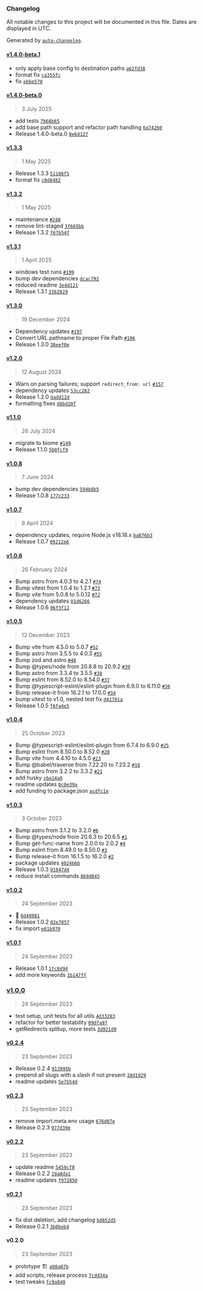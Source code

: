 ### Changelog

All notable changes to this project will be documented in this file. Dates are displayed in UTC.

Generated by [`auto-changelog`](https://github.com/CookPete/auto-changelog).

#### [v1.4.0-beta.1](https://github.com/kremalicious/astro-redirect-from/compare/v1.4.0-beta.0...v1.4.0-beta.1)

- only apply base config to destination paths [`a62fd38`](https://github.com/kremalicious/astro-redirect-from/commit/a62fd38b087ed6044cd497cdaacff22f625a6744)
- format fix [`ca355fc`](https://github.com/kremalicious/astro-redirect-from/commit/ca355fc2abadf3a109163d1d8fcf2039d54cb12d)
- fix [`ebbe570`](https://github.com/kremalicious/astro-redirect-from/commit/ebbe570023b09777c0bb88750c1da6409b866a02)

#### [v1.4.0-beta.0](https://github.com/kremalicious/astro-redirect-from/compare/v1.3.3...v1.4.0-beta.0)

> 3 July 2025

- add tests [`7b68b65`](https://github.com/kremalicious/astro-redirect-from/commit/7b68b65ffb12b433f307d0aabb3f1be53c20cac3)
- add base path support and refactor path handling [`6a74260`](https://github.com/kremalicious/astro-redirect-from/commit/6a74260085fcbb46fdf950ed46b06361a6cfd049)
- Release 1.4.0-beta.0 [`0e6d127`](https://github.com/kremalicious/astro-redirect-from/commit/0e6d127c77af70a9bdea659be259351d9e7f56dc)

#### [v1.3.3](https://github.com/kremalicious/astro-redirect-from/compare/v1.3.2...v1.3.3)

> 1 May 2025

- Release 1.3.3 [`51188f5`](https://github.com/kremalicious/astro-redirect-from/commit/51188f58ceea312975a35f84d0461f1eecec5614)
- format fix [`c0d8482`](https://github.com/kremalicious/astro-redirect-from/commit/c0d84823b4a98b81e621e9c5559d8930fe1b9b5f)

#### [v1.3.2](https://github.com/kremalicious/astro-redirect-from/compare/v1.3.1...v1.3.2)

> 1 May 2025

- maintenance [`#248`](https://github.com/kremalicious/astro-redirect-from/pull/248)
- remove lint-staged [`3f665bb`](https://github.com/kremalicious/astro-redirect-from/commit/3f665bb651c62db826e2303df48e8704f67b7891)
- Release 1.3.2 [`f67b54f`](https://github.com/kremalicious/astro-redirect-from/commit/f67b54fc512594c7889eb861a6d2b11ff169c394)

#### [v1.3.1](https://github.com/kremalicious/astro-redirect-from/compare/v1.3.0...v1.3.1)

> 1 April 2025

- windows test runs [`#199`](https://github.com/kremalicious/astro-redirect-from/pull/199)
- bump dev dependencies [`dcac792`](https://github.com/kremalicious/astro-redirect-from/commit/dcac7920ebfcba0330d2e2a157434fb7eb79c775)
- reduced readme [`3e4d121`](https://github.com/kremalicious/astro-redirect-from/commit/3e4d12195f85410b0717b8dca2176614bc5e9e92)
- Release 1.3.1 [`3362829`](https://github.com/kremalicious/astro-redirect-from/commit/3362829b5af502cdce9ab808300e8548e249ddc6)

#### [v1.3.0](https://github.com/kremalicious/astro-redirect-from/compare/v1.2.0...v1.3.0)

> 19 December 2024

- Dependency updates [`#197`](https://github.com/kremalicious/astro-redirect-from/pull/197)
- Convert URL.pathname to proper File Path [`#196`](https://github.com/kremalicious/astro-redirect-from/pull/196)
- Release 1.3.0 [`38eef0e`](https://github.com/kremalicious/astro-redirect-from/commit/38eef0e03ec7a672cea2b494e09f1835710cd389)

#### [v1.2.0](https://github.com/kremalicious/astro-redirect-from/compare/v1.1.0...v1.2.0)

> 12 August 2024

- Warn on parsing failures; support `redirect_from: url` [`#157`](https://github.com/kremalicious/astro-redirect-from/pull/157)
- dependency updates [`53cc262`](https://github.com/kremalicious/astro-redirect-from/commit/53cc262921a13e7940fc72f727c86181eb2908a8)
- Release 1.2.0 [`dadd12d`](https://github.com/kremalicious/astro-redirect-from/commit/dadd12d7e17ab45a91db8f84b3657723f167e80b)
- formatting fixes [`d8bd20f`](https://github.com/kremalicious/astro-redirect-from/commit/d8bd20f370473a27e47e1032d6b46603e70112c0)

#### [v1.1.0](https://github.com/kremalicious/astro-redirect-from/compare/v1.0.8...v1.1.0)

> 26 July 2024

- migrate to biome [`#149`](https://github.com/kremalicious/astro-redirect-from/pull/149)
- Release 1.1.0 [`5b0fcf9`](https://github.com/kremalicious/astro-redirect-from/commit/5b0fcf950cfbd076da5ce34de8785dc5faa7028e)

#### [v1.0.8](https://github.com/kremalicious/astro-redirect-from/compare/v1.0.7...v1.0.8)

> 7 June 2024

- bump dev dependencies [`594b8b5`](https://github.com/kremalicious/astro-redirect-from/commit/594b8b5dca5bc1d753d30b779bee79a5ff6e1cf3)
- Release 1.0.8 [`177c233`](https://github.com/kremalicious/astro-redirect-from/commit/177c2335d13cd552d12f7d6ddc7f29b805b143dd)

#### [v1.0.7](https://github.com/kremalicious/astro-redirect-from/compare/v1.0.6...v1.0.7)

> 8 April 2024

- dependency updates, require Node.js v18.18.x [`ba876b3`](https://github.com/kremalicious/astro-redirect-from/commit/ba876b39a6543d8893ad908d5724f874556adfe8)
- Release 1.0.7 [`09212e6`](https://github.com/kremalicious/astro-redirect-from/commit/09212e633e0a011bd757a2e8d1a21266cf7847ce)

#### [v1.0.6](https://github.com/kremalicious/astro-redirect-from/compare/v1.0.5...v1.0.6)

> 26 February 2024

- Bump astro from 4.0.3 to 4.2.1 [`#74`](https://github.com/kremalicious/astro-redirect-from/pull/74)
- Bump vitest from 1.0.4 to 1.2.1 [`#73`](https://github.com/kremalicious/astro-redirect-from/pull/73)
- Bump vite from 5.0.8 to 5.0.12 [`#72`](https://github.com/kremalicious/astro-redirect-from/pull/72)
- dependency updates [`01d6266`](https://github.com/kremalicious/astro-redirect-from/commit/01d6266dd8c287cd721d5daf7a2d44e80033ddbb)
- Release 1.0.6 [`96f3f12`](https://github.com/kremalicious/astro-redirect-from/commit/96f3f12efdbd3b5bb52776549716c4eb7d139ed1)

#### [v1.0.5](https://github.com/kremalicious/astro-redirect-from/compare/v1.0.4...v1.0.5)

> 12 December 2023

- Bump vite from 4.5.0 to 5.0.7 [`#52`](https://github.com/kremalicious/astro-redirect-from/pull/52)
- Bump astro from 3.5.5 to 4.0.3 [`#55`](https://github.com/kremalicious/astro-redirect-from/pull/55)
- Bump zod and astro [`#40`](https://github.com/kremalicious/astro-redirect-from/pull/40)
- Bump @types/node from 20.8.8 to 20.9.2 [`#39`](https://github.com/kremalicious/astro-redirect-from/pull/39)
- Bump astro from 3.3.4 to 3.5.5 [`#38`](https://github.com/kremalicious/astro-redirect-from/pull/38)
- Bump eslint from 8.52.0 to 8.54.0 [`#37`](https://github.com/kremalicious/astro-redirect-from/pull/37)
- Bump @typescript-eslint/eslint-plugin from 6.9.0 to 6.11.0 [`#36`](https://github.com/kremalicious/astro-redirect-from/pull/36)
- Bump release-it from 16.2.1 to 17.0.0 [`#34`](https://github.com/kremalicious/astro-redirect-from/pull/34)
- bump vitest to v1.0, nested test fix [`d41701a`](https://github.com/kremalicious/astro-redirect-from/commit/d41701a586aad531e35e464e70a2cf9a5fbb2186)
- Release 1.0.5 [`f6fa4e5`](https://github.com/kremalicious/astro-redirect-from/commit/f6fa4e5f1fe9381a8108fc8cb98709d048a52983)

#### [v1.0.4](https://github.com/kremalicious/astro-redirect-from/compare/v1.0.3...v1.0.4)

> 25 October 2023

- Bump @typescript-eslint/eslint-plugin from 6.7.4 to 6.9.0 [`#25`](https://github.com/kremalicious/astro-redirect-from/pull/25)
- Bump eslint from 8.50.0 to 8.52.0 [`#20`](https://github.com/kremalicious/astro-redirect-from/pull/20)
- Bump vite from 4.4.10 to 4.5.0 [`#23`](https://github.com/kremalicious/astro-redirect-from/pull/23)
- Bump @babel/traverse from 7.22.20 to 7.23.2 [`#18`](https://github.com/kremalicious/astro-redirect-from/pull/18)
- Bump astro from 3.2.2 to 3.3.2 [`#21`](https://github.com/kremalicious/astro-redirect-from/pull/21)
- add husky [`c6e24a6`](https://github.com/kremalicious/astro-redirect-from/commit/c6e24a6120749c3133c0387b585819d0069a9eb8)
- readme updates [`0c0e39a`](https://github.com/kremalicious/astro-redirect-from/commit/0c0e39a93211a39ca729ae9a13cb19f3da2ddca9)
- add funding to package.json [`acdfc1e`](https://github.com/kremalicious/astro-redirect-from/commit/acdfc1e732578efebd868fb6cf4f948f74f8958b)

#### [v1.0.3](https://github.com/kremalicious/astro-redirect-from/compare/v1.0.2...v1.0.3)

> 3 October 2023

- Bump astro from 3.1.2 to 3.2.0 [`#6`](https://github.com/kremalicious/astro-redirect-from/pull/6)
- Bump @types/node from 20.6.3 to 20.6.5 [`#1`](https://github.com/kremalicious/astro-redirect-from/pull/1)
- Bump get-func-name from 2.0.0 to 2.0.2 [`#4`](https://github.com/kremalicious/astro-redirect-from/pull/4)
- Bump eslint from 8.49.0 to 8.50.0 [`#3`](https://github.com/kremalicious/astro-redirect-from/pull/3)
- Bump release-it from 16.1.5 to 16.2.0 [`#2`](https://github.com/kremalicious/astro-redirect-from/pull/2)
- package updates [`4024b6b`](https://github.com/kremalicious/astro-redirect-from/commit/4024b6bc584c15ad37f80b678421ef5bb29fc8ea)
- Release 1.0.3 [`91047d4`](https://github.com/kremalicious/astro-redirect-from/commit/91047d4f92665678f20bafadae4f87d646ae20c9)
- reduce install commands [`8b9d845`](https://github.com/kremalicious/astro-redirect-from/commit/8b9d845266fee8561e0d379d47e380037d1b31a1)

#### [v1.0.2](https://github.com/kremalicious/astro-redirect-from/compare/v1.0.1...v1.0.2)

> 24 September 2023

- 💯 [`6d48981`](https://github.com/kremalicious/astro-redirect-from/commit/6d4898173a01c13f659ebc85c7ab4e1b09ae20e8)
- Release 1.0.2 [`02e7857`](https://github.com/kremalicious/astro-redirect-from/commit/02e785782c458cbd354b22ed64bae7866d11dbbb)
- fix import [`e61b970`](https://github.com/kremalicious/astro-redirect-from/commit/e61b970fc22bba842b879c2e24fe8180c37fa452)

#### [v1.0.1](https://github.com/kremalicious/astro-redirect-from/compare/v1.0.0...v1.0.1)

> 24 September 2023

- Release 1.0.1 [`1fc8d94`](https://github.com/kremalicious/astro-redirect-from/commit/1fc8d9408461864edb2f50c962fa45e778c8ad2a)
- add more keywords [`1b147ff`](https://github.com/kremalicious/astro-redirect-from/commit/1b147ff277bb0c454797401aa4aad788710f5aae)

### [v1.0.0](https://github.com/kremalicious/astro-redirect-from/compare/v0.2.4...v1.0.0)

> 24 September 2023

- test setup, unit tests for all utils [`4d33283`](https://github.com/kremalicious/astro-redirect-from/commit/4d33283f9f15f7e829409c7b9b23fc02f3178683)
- refactor for better testability [`09dfa97`](https://github.com/kremalicious/astro-redirect-from/commit/09dfa97af9cd220245559f4ce6a5b012c8d99533)
- getRedirects splitup, more tests [`3d921d9`](https://github.com/kremalicious/astro-redirect-from/commit/3d921d93aab44a1f5e51bd4d665806c8db035c2d)

#### [v0.2.4](https://github.com/kremalicious/astro-redirect-from/compare/v0.2.3...v0.2.4)

> 23 September 2023

- Release 0.2.4 [`913995b`](https://github.com/kremalicious/astro-redirect-from/commit/913995ba04f839d2cac266754cf2029900145e25)
- prepend all slugs with a slash if not present [`10d1929`](https://github.com/kremalicious/astro-redirect-from/commit/10d192909c5690d1078f7169d6d05f33d196ac63)
- readme updates [`5e7b54d`](https://github.com/kremalicious/astro-redirect-from/commit/5e7b54d7811884fcd06515a5559b3659ba3c977c)

#### [v0.2.3](https://github.com/kremalicious/astro-redirect-from/compare/v0.2.2...v0.2.3)

> 23 September 2023

- remove import.meta.env usage [`676d07e`](https://github.com/kremalicious/astro-redirect-from/commit/676d07eacb80f7feaea5db1b99d9edf0319db518)
- Release 0.2.3 [`977d39e`](https://github.com/kremalicious/astro-redirect-from/commit/977d39e89733e6c3aab32f6cb69520fbe00c56df)

#### [v0.2.2](https://github.com/kremalicious/astro-redirect-from/compare/v0.2.1...v0.2.2)

> 23 September 2023

- update readme [`5459cf8`](https://github.com/kremalicious/astro-redirect-from/commit/5459cf89482c7b0853370ce92b0d9e1a9991c3b7)
- Release 0.2.2 [`19a0da1`](https://github.com/kremalicious/astro-redirect-from/commit/19a0da1204f1101de787825b685095175800f7e9)
- readme updates [`f972850`](https://github.com/kremalicious/astro-redirect-from/commit/f972850d9e0dda228090b695bd8491509191ac92)

#### [v0.2.1](https://github.com/kremalicious/astro-redirect-from/compare/v0.2.0...v0.2.1)

> 23 September 2023

- fix dist deletion, add changelog [`bd652d5`](https://github.com/kremalicious/astro-redirect-from/commit/bd652d5ef6ae62010c82bc100404a37f5a8068bb)
- Release 0.2.1 [`3b0beb4`](https://github.com/kremalicious/astro-redirect-from/commit/3b0beb47dfb6a99e8d00c1b6c93bc8c3574ad47e)

#### v0.2.0

> 23 September 2023

- prototype 🏗️ [`a98a07b`](https://github.com/kremalicious/astro-redirect-from/commit/a98a07be8c4fe031a911162384c7a2e6578319c4)
- add scripts, release process [`7cdd34a`](https://github.com/kremalicious/astro-redirect-from/commit/7cdd34a8057e4fa8347affc83eb51de8ffecb502)
- test tweaks [`fc9a840`](https://github.com/kremalicious/astro-redirect-from/commit/fc9a840094779b6a13d4481c8645f6f16b27090c)
